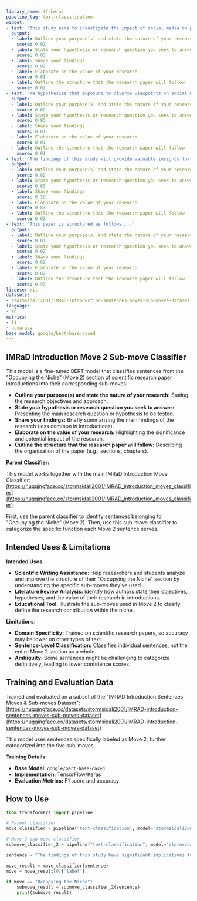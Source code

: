```yaml
---
library_name: tf-keras
pipeline_tag: text-classification
widget:
- text: "This study aims to investigate the impact of social media on political polarization."
  output:
  - label: Outline your purpose(s) and state the nature of your research
    score: 0.92
  - label: State your hypothesis or research question you seek to answer
    score: 0.03
  - label: Share your findings
    score: 0.02
  - label: Elaborate on the value of your research
    score: 0.01
  - label: Outline the structure that the research paper will follow
    score: 0.02
- text: "We hypothesize that exposure to diverse viewpoints on social media will reduce polarization."
  output:
  - label: Outline your purpose(s) and state the nature of your research
    score: 0.02
  - label: State your hypothesis or research question you seek to answer
    score: 0.95
  - label: Share your findings
    score: 0.01
  - label: Elaborate on the value of your research
    score: 0.01
  - label: Outline the structure that the research paper will follow
    score: 0.01
- text: "The findings of this study will provide valuable insights for policymakers and social media platform designers."
  output:
  - label: Outline your purpose(s) and state the nature of your research
    score: 0.02
  - label: State your hypothesis or research question you seek to answer
    score: 0.03
  - label: Share your findings
    score: 0.10
  - label: Elaborate on the value of your research
    score: 0.83
  - label: Outline the structure that the research paper will follow
    score: 0.02
- text: "This paper is structured as follows:..."
  output:
  - label: Outline your purpose(s) and state the nature of your research
    score: 0.01
  - label: State your hypothesis or research question you seek to answer
    score: 0.02
  - label: Share your findings
    score: 0.02
  - label: Elaborate on the value of your research
    score: 0.02
  - label: Outline the structure that the research paper will follow
    score: 0.93
license: mit
datasets:
- stormsidali2001/IMRAD-introduction-sentences-moves-sub-moves-dataset
language:
- en
metrics:
- f1
- accuracy
base_model: google/bert-base-cased
---
```


## IMRaD Introduction Move 2 Sub-move Classifier

This model is a fine-tuned BERT model that classifies sentences from the "Occupying the Niche" (Move 2) section of scientific research paper introductions into their corresponding sub-moves:

* **Outline your purpose(s) and state the nature of your research:** Stating the research objectives and approach.
* **State your hypothesis or research question you seek to answer:** Presenting the main research question or hypothesis to be tested. 
* **Share your findings:** Briefly summarizing the main findings of the research (less common in introductions). 
* **Elaborate on the value of your research:** Highlighting the significance and potential impact of the research. 
* **Outline the structure that the research paper will follow:** Describing the organization of the paper (e.g., sections, chapters).

**Parent Classifier:**

This model works together with the main IMRaD Introduction Move Classifier: [https://huggingface.co/stormsidali2001/IMRAD_introduction_moves_classifier](https://huggingface.co/stormsidali2001/IMRAD_introduction_moves_classifier)

First, use the parent classifier to identify sentences belonging to "Occupying the Niche" (Move 2). Then, use this sub-move classifier to categorize the specific function each Move 2 sentence serves.

## Intended Uses & Limitations

**Intended Uses:**

* **Scientific Writing Assistance:**  Help researchers and students analyze and improve the structure of their "Occupying the Niche" section by understanding the specific sub-moves they've used. 
* **Literature Review Analysis:**  Identify how authors state their objectives, hypotheses, and the value of their research in introductions.
* **Educational Tool:** Illustrate the sub-moves used in Move 2 to clearly define the research contribution within the niche.

**Limitations:**

* **Domain Specificity:**  Trained on scientific research papers, so accuracy may be lower on other types of text.
* **Sentence-Level Classification:**  Classifies individual sentences, not the entire Move 2 section as a whole.
* **Ambiguity:**  Some sentences might be challenging to categorize definitively, leading to lower confidence scores.

## Training and Evaluation Data

Trained and evaluated on a subset of the "IMRAD Introduction Sentences Moves & Sub-moves Dataset": [https://huggingface.co/datasets/stormsidali2001/IMRAD-introduction-sentences-moves-sub-moves-dataset](https://huggingface.co/datasets/stormsidali2001/IMRAD-introduction-sentences-moves-sub-moves-dataset)

This model uses sentences specifically labeled as Move 2, further categorized into the five sub-moves. 

**Training Details:**

* **Base Model:** `google/bert-base-cased`
* **Implementation:** TensorFlow/Keras
* **Evaluation Metrics:** F1 score and accuracy

## How to Use

```python
from transformers import pipeline

# Parent classifier
move_classifier = pipeline("text-classification", model="stormsidali2001/IMRAD_introduction_moves_classifier")

# Move 2 sub-move classifier
submove_classifier_2 = pipeline("text-classification", model="stormsidali2001/IMRAD-introduction-move-two-sub-moves-classifier")

sentence = "The findings of this study have significant implications for the field of [your field]."

move_result = move_classifier(sentence)
move = move_result[0]['label']

if move == "Occupying the Niche":
    submove_result = submove_classifier_2(sentence)
    print(submove_result) 